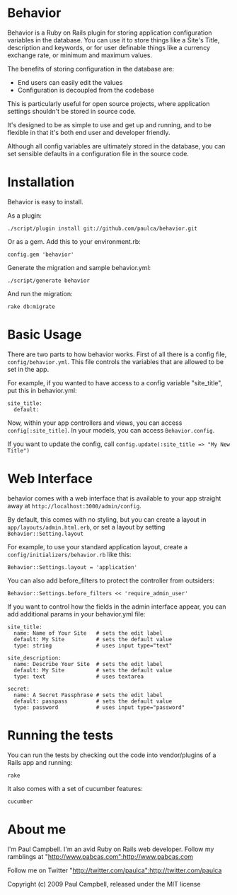 Behavior
========

Behavior is a Ruby on Rails plugin for storing application configuration variables in the database. You can use it to store things like a Site's Title, description and keywords, or for user definable things like a currency exchange rate, or minimum and maximum values.

The benefits of storing configuration in the database are:

- End users can easily edit the values
- Configuration is decoupled from the codebase

This is particularly useful for open source projects, where application settings shouldn't be stored in source code.

It's designed to be as simple to use and get up and running, and to be flexible in that it's both end user and developer friendly.

Although all config variables are ultimately stored in the database, you can set sensible defaults in a configuration file in the source code.

Installation
============

Behavior is easy to install.

As a plugin:

    ./script/plugin install git://github.com/paulca/behavior.git

Or as a gem. Add this to your environment.rb:

    config.gem 'behavior'

Generate the migration and sample behavior.yml:

    ./script/generate behavior

And run the migration:

    rake db:migrate

Basic Usage
===========

There are two parts to how behavior works. First of all there is a config file, `config/behavior.yml`. This file controls the variables that are allowed to be set in the app.

For example, if you wanted to have access to a config variable "site_title", put this in behavior.yml:

    site_title:
      default:
  
Now, within your app controllers and views, you can access `config[:site_title]`. In your models, you can access `Behavior.config`.

If you want to update the config, call `config.update(:site_title => "My New Title")`

Web Interface
=============

behavior comes with a web interface that is available to your app straight away at `http://localhost:3000/admin/config`.

By default, this comes with no styling, but you can create a layout in `app/layouts/admin.html.erb`, or set a layout by setting `Behavior::Setting.layout`

For example, to use your standard application layout, create a `config/initializers/behavior.rb` like this:

    Behavior::Settings.layout = 'application'

You can also add before_filters to protect the controller from outsiders:

    Behavior::Settings.before_filters << 'require_admin_user'

If you want to control how the fields in the admin interface appear, you can add additional params in your behavior.yml file:

    site_title:
      name: Name of Your Site   # sets the edit label
      default: My Site          # sets the default value
      type: string              # uses input type="text"
  
    site_description:
      name: Describe Your Site  # sets the edit label
      default: My Site          # sets the default value
      type: text                # uses textarea
  
    secret:
      name: A Secret Passphrase # sets the edit label
      default: passpass         # sets the default value
      type: password            # uses input type="password"

Running the tests
=================

You can run the tests by checking out the code into vendor/plugins of a Rails app and running:

    rake

It also comes with a set of cucumber features:

    cucumber

About me
========

I'm Paul Campbell. I'm an avid Ruby on Rails web developer. Follow my ramblings at "http://www.pabcas.com":http://www.pabcas.com

Follow me on Twitter "http://twitter.com/paulca":http://twitter.com/paulca

Copyright (c) 2009 Paul Campbell, released under the MIT license